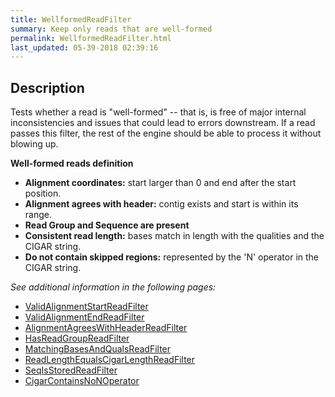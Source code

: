 ```yaml
---
title: WellformedReadFilter
summary: Keep only reads that are well-formed
permalink: WellformedReadFilter.html
last_updated: 05-39-2018 02:39:16
---
```



## Description

Tests whether a read is &quot;well-formed&quot; -- that is, is free of major internal inconsistencies and issues that could lead
 to errors downstream. If a read passes this filter, the rest of the engine should be able to process it without
 blowing up.

 <p><b>Well-formed reads definition</b></p>
 <ul>
     <li><b>Alignment coordinates:</b> start larger than 0 and end after the start position.</li>
     <li><b>Alignment agrees with header:</B> contig exists and start is within its range.</li>
     <li><b>Read Group and Sequence are present</b></li>
     <li><b>Consistent read length:</b> bases match in length with the qualities and the CIGAR string.</b></li>
     <li><b>Do not contain skipped regions:</b> represented by the 'N' operator in the CIGAR string.</li>
 </ul>

<i>See additional information in the following pages:</i>

- [ValidAlignmentStartReadFilter](ValidAlignmentStartReadFilter.html)
- [ValidAlignmentEndReadFilter](ValidAlignmentEndReadFilter.html)
- [AlignmentAgreesWithHeaderReadFilter](AlignmentAgreesWithHeaderReadFilter.html)
- [HasReadGroupReadFilter](HasReadGroupReadFilter.html)
- [MatchingBasesAndQualsReadFilter](MatchingBasesAndQualsReadFilter.html)
- [ReadLengthEqualsCigarLengthReadFilter](ReadLengthEqualsCigarLengthReadFilter.html)
- [SeqIsStoredReadFilter](SeqIsStoredReadFilter.html)
- [CigarContainsNoNOperator](CigarContainsNoNOperator.html)

